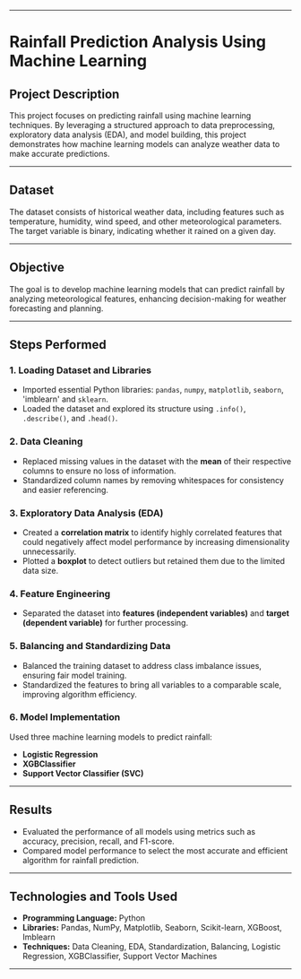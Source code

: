 
---

# **Rainfall Prediction Analysis Using Machine Learning**  

## **Project Description**  
This project focuses on predicting rainfall using machine learning techniques. By leveraging a structured approach to data preprocessing, exploratory data analysis (EDA), and model building, this project demonstrates how machine learning models can analyze weather data to make accurate predictions.  

---

## **Dataset**  
The dataset consists of historical weather data, including features such as temperature, humidity, wind speed, and other meteorological parameters. The target variable is binary, indicating whether it rained on a given day.  

---

## **Objective**  
The goal is to develop machine learning models that can predict rainfall by analyzing meteorological features, enhancing decision-making for weather forecasting and planning.  

---

## **Steps Performed**  

### **1. Loading Dataset and Libraries**  
- Imported essential Python libraries: `pandas`, `numpy`, `matplotlib`, `seaborn`, 'imblearn' and `sklearn`.  
- Loaded the dataset and explored its structure using `.info()`, `.describe()`, and `.head()`.  

### **2. Data Cleaning**  
- Replaced missing values in the dataset with the **mean** of their respective columns to ensure no loss of information.  
- Standardized column names by removing whitespaces for consistency and easier referencing.  

### **3. Exploratory Data Analysis (EDA)**  
- Created a **correlation matrix** to identify highly correlated features that could negatively affect model performance by increasing dimensionality unnecessarily.  
- Plotted a **boxplot** to detect outliers but retained them due to the limited data size.  

### **4. Feature Engineering**  
- Separated the dataset into **features (independent variables)** and **target (dependent variable)** for further processing.  

### **5. Balancing and Standardizing Data**  
- Balanced the training dataset to address class imbalance issues, ensuring fair model training.  
- Standardized the features to bring all variables to a comparable scale, improving algorithm efficiency.  

### **6. Model Implementation**  
Used three machine learning models to predict rainfall:
  - **Logistic Regression**
  - **XGBClassifier**
  - **Support Vector Classifier (SVC)**  

---

## **Results**  
- Evaluated the performance of all models using metrics such as accuracy, precision, recall, and F1-score.  
- Compared model performance to select the most accurate and efficient algorithm for rainfall prediction.  

---

## **Technologies and Tools Used**  
- **Programming Language:** Python  
- **Libraries:** Pandas, NumPy, Matplotlib, Seaborn, Scikit-learn, XGBoost, Imblearn 
- **Techniques:** Data Cleaning, EDA, Standardization, Balancing, Logistic Regression, XGBClassifier, Support Vector Machines  

---

